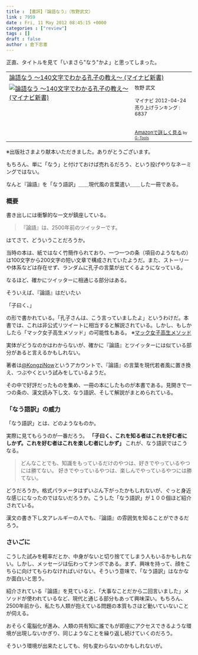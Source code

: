 ```yaml
---
title : 【書評】『論語なう』（牧野武文）
link : 7959
date : Fri, 11 May 2012 08:45:15 +0000
categories : ["review"]
tags : []
draft : false
author : 倉下忠憲
---
```


正直、タイトルを見て「いまさら"なう"かよ」と思ってしまった。

<table  border="0" cellpadding="5"><tr><td colspan="2"><a href="http://www.amazon.co.jp/%E8%AB%96%E8%AA%9E%E3%81%AA%E3%81%86-%EF%BD%9E140%E6%96%87%E5%AD%97%E3%81%A7%E3%82%8F%E3%81%8B%E3%82%8B%E5%AD%94%E5%AD%90%E3%81%AE%E6%95%99%E3%81%88%EF%BD%9E-%E3%83%9E%E3%82%A4%E3%83%8A%E3%83%93%E6%96%B0%E6%9B%B8-%E7%89%A7%E9%87%8E-%E6%AD%A6%E6%96%87/dp/4839942188%3FSubscriptionId%3D15SMZCTB9V8NGR2TW082%26tag%3Drashita1000-22%26linkCode%3Dxm2%26camp%3D2025%26creative%3D165953%26creativeASIN%3D4839942188" target="_blank">論語なう ～140文字でわかる孔子の教え～ (マイナビ新書)</a><img src="http://www.assoc-amazon.jp/e/ir?t=rashita1000-22&l=ur2&o=9" width="1" height="1" style="border: none;" alt="" /></td></tr><tr><td valign="top"><a href="http://www.amazon.co.jp/%E8%AB%96%E8%AA%9E%E3%81%AA%E3%81%86-%EF%BD%9E140%E6%96%87%E5%AD%97%E3%81%A7%E3%82%8F%E3%81%8B%E3%82%8B%E5%AD%94%E5%AD%90%E3%81%AE%E6%95%99%E3%81%88%EF%BD%9E-%E3%83%9E%E3%82%A4%E3%83%8A%E3%83%93%E6%96%B0%E6%9B%B8-%E7%89%A7%E9%87%8E-%E6%AD%A6%E6%96%87/dp/4839942188%3FSubscriptionId%3D15SMZCTB9V8NGR2TW082%26tag%3Drashita1000-22%26linkCode%3Dxm2%26camp%3D2025%26creative%3D165953%26creativeASIN%3D4839942188" target="_blank"><img src="http://ecx.images-amazon.com/images/I/31ySH1pumYL._SL160_.jpg" border="0" alt="論語なう ～140文字でわかる孔子の教え～ (マイナビ新書)" /></a></td><td valign="top"><font size="-1">牧野 武文 <br /><br />マイナビ  2012-04-24<br />売り上げランキング : 6837<br /><br /><br /><a href="http://www.amazon.co.jp/%E8%AB%96%E8%AA%9E%E3%81%AA%E3%81%86-%EF%BD%9E140%E6%96%87%E5%AD%97%E3%81%A7%E3%82%8F%E3%81%8B%E3%82%8B%E5%AD%94%E5%AD%90%E3%81%AE%E6%95%99%E3%81%88%EF%BD%9E-%E3%83%9E%E3%82%A4%E3%83%8A%E3%83%93%E6%96%B0%E6%9B%B8-%E7%89%A7%E9%87%8E-%E6%AD%A6%E6%96%87/dp/4839942188%3FSubscriptionId%3D15SMZCTB9V8NGR2TW082%26tag%3Drashita1000-22%26linkCode%3Dxm2%26camp%3D2025%26creative%3D165953%26creativeASIN%3D4839942188" target="_blank">Amazonで詳しく見る</a></font><font size="-2"> by <a href="http://www.goodpic.com/mt/aws/index.html" >G-Tools</a></font></td></tr></table>
※出版社さまより献本いただきました。ありがとうございます。


もちろん、単に「なう」と付けておけば売れるだろう、という投げやりなネーミングではない。

なんと『論語』を「なう語訳」＿＿現代風の言葉遣い＿＿した一冊である。

<h3>概要</h3>
書き出しには衝撃的な一文が鎮座している。

<blockquote>
『論語』は、2500年前のツイッターです。
</blockquote>

はてさて、どういうことだろうか。

当時の本は、紙ではなく竹簡作られており、一つ一つの条（項目のようなもの）は100文字から200文字の短い文章で構成されていたようだ。また、ストーリーや体系などは存在せず、ランダムに孔子の言葉が出てくるようになっている。

なるほど、確かにツイッターに相通じる部分はある。

そういえば、『論語』はだいたい

「子曰く、」

の形で書かれている。「孔子さんは、こう言っていましたよ」というわけだ。本書では、これは非公式リツイートに相当すると解説されている。しかし、もしかしたら「マック女子高生メソッド」の可能性もある。
※<a href="http://blog.livedoor.jp/manamerit/archives/65537617.html">マック女子高生メソッド</a>

実体がどうなのかはわからないが、確かに『論語』とツイッターには似ている部分があると言えるかもしれない。

著者は<a href="https://twitter.com/#!/kongzinow">@KongziNow</a>というアカウントで、『論語』の言葉を現代若者風に置き換え、つぶやくという試みをしているようだ。

その中で好評だったものを集め、一冊の本にしたものが本書である。見開きで一つの条の、漢文読み下し文、なう語訳、そして解説がまとめられている。

<h3>「なう語訳」の威力</h3>
「なう語訳」とは、どのようなものか。

実際に見てもらうのが一番だろう。
<strong>
「子曰く、これを知る者はこれを好む者にしかず。これを好む者はこれを楽しむ者にしかず」
</strong>
これが、なう語訳ではこうなる。

<blockquote>
どんなことでも、知識をもっているだけのやつは、好きでやっているやつには勝てない。
好きでやっているやつは、楽しんでやっているやつには勝てない。
</blockquote>

どうだろうか。格式パラメータはずいぶん下がったかもしれないが、ぐっと身近な感じになったのではないだろうか。こうした「なう語訳」が１００個ほど紹介されている。

漢文の書き下し文アレルギーの人でも、『論語』の雰囲気を知ることができるだろう。

<h3>さいごに</h3>
こうした試みを軽率だとか、中身がないと切り捨ててしまう人もいるかもしれない。しかし、メッセージは伝わってナンボである。まず、興味を持って、顔をこちらに向けてもらわなければいけない。そういう意味で、「なう語訳」はなかなか面白いと思う。

紹介されている『論語』を見ていると、「大事なことだから二回言いました」メソッドが使われているなど、現代と通じる部分もあって興味深い。もちろん、2500年前から、私たち人類が抱えている問題の本質もさほど動いていないことが伺える。

おそらく電脳化が進み、人類の共有知に誰でもが即座にアクセスできるような環境が出現しないかぎり、同じようなことを繰り返し続けていくのだろう。

そういう環境が出来たとしても、何も変わらないのかもしれないが。


